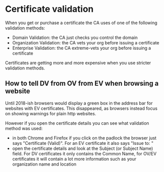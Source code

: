 # Certificate validation
When you get or purchase a certificate the CA uses of one of the following validation methods:
- Domain Validation: the CA just checks you control the domain
- Organization Validation: the CA vets your org before issuing a certificate
- Enterprise Validation: the CA extreme-vets your org before issuing a certificate

Certificates are getting more and more expensive when you use stricter validation methods.

## How to tell DV from OV from EV when browsing a website
Until 2018-ish browsers would display a green box in the address bar for websites with EV certificates. This disappeared, as browsers instead focus on showing warnings for plain http websites.

However if you open the certificate details you can see what validation method was used:
- in both Chrome and Firefox if you click on the padlock the browser just says "Certificate (Valid)". For an EV certificate it also says "Issue to: <your org name>"
- open the certificate details and look at the Subject (or Subject Name) field. For DV certificates it only contains the Common Name, for OV/EV certificates it will contain a lot more information such as your organization name and location
